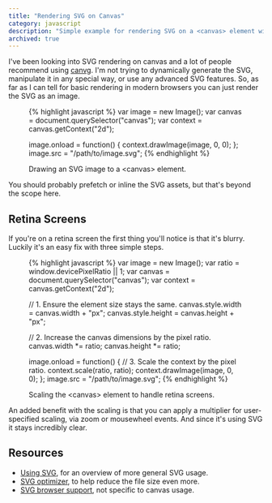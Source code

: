 ```yaml
---
title: "Rendering SVG on Canvas"
category: javascript
description: "Simple example for rendering SVG on a <canvas> element with JavaScript, including simple support for retina screens."
archived: true
---
```


I've been looking into SVG rendering on canvas and a lot of people recommend
using [canvg][1]. I'm not trying to dynamically generate the SVG, manipulate it
in any special way, or use any advanced SVG features. So, as far as I can tell
for basic rendering in modern browsers you can just render the SVG as an image.

<figure>
{% highlight javascript %}
var image   = new Image();
var canvas  = document.querySelector("canvas");
var context = canvas.getContext("2d");

image.onload = function() {
  context.drawImage(image, 0, 0);
};
image.src = "/path/to/image.svg";
{% endhighlight %}
  <figcaption>Drawing an SVG image to a &#60;canvas&#62; element.</figcaption>
</figure>

You should probably prefetch or inline the SVG assets, but that's beyond the
scope here.

## Retina Screens

If you're on a retina screen the first thing you'll notice is that it's blurry.
Luckily it's an easy fix with three simple steps.

<figure>
{% highlight javascript %}
var image   = new Image();
var ratio   = window.devicePixelRatio || 1;
var canvas  = document.querySelector("canvas");
var context = canvas.getContext("2d");

// 1. Ensure the element size stays the same.
canvas.style.width  = canvas.width + "px";
canvas.style.height = canvas.height + "px";

// 2. Increase the canvas dimensions by the pixel ratio.
canvas.width  *= ratio;
canvas.height *= ratio;

image.onload = function() {
  // 3. Scale the context by the pixel ratio.
  context.scale(ratio, ratio);
  context.drawImage(image, 0, 0);
};
image.src = "/path/to/image.svg";
{% endhighlight %}
  <figcaption>Scaling the &#60;canvas&#62; element to handle retina screens.</figcaption>
</figure>

An added benefit with the scaling is that you can apply a multiplier for
user-specified scaling, via zoom or mousewheel events. And since it's using
SVG it stays incredibly clear.

## Resources

* [Using SVG][2], for an overview of more general SVG usage.
* [SVG optimizer][3], to help reduce the file size even more.
* [SVG browser support][4], not specific to canvas usage.

[1]: https://code.google.com/p/canvg/
[2]: http://css-tricks.com/using-svg/
[3]: http://petercollingridge.appspot.com/svg-optimiser
[4]: http://caniuse.com/#search=svg
